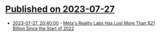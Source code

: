 # [Published on 2023-07-27](index.md)

* [2023-07-27, 20:40:00](https://tech.slashdot.org/story/23/07/27/204239/metas-reality-labs-has-lost-more-than-21-billion-since-the-start-of-2022?utm_source=rss1.0mainlinkanon&utm_medium=feed) - [Meta's Reality Labs Has Lost More Than $21 Billion Since the Start of 2022](https://tech.slashdot.org/story/23/07/27/204239/metas-reality-labs-has-lost-more-than-21-billion-since-the-start-of-2022?utm_source=rss1.0mainlinkanon&utm_medium=feed)
